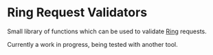 
# Ring Request Validators

Small library of functions which can be used to validate
[Ring](https://github.com/ring-clojure/ring) requests.

Currently a work in progress, being tested with another tool.

